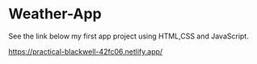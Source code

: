 # Weather-App

See the link below my first app project using HTML,CSS and JavaScript.

https://practical-blackwell-42fc06.netlify.app/
